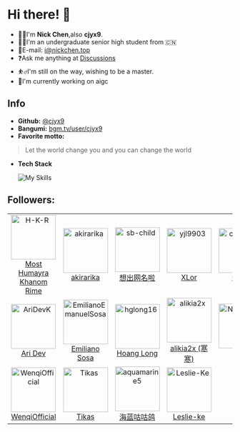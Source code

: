 # Hi there! 👋

- 👨‍🦯I'm **Nick Chen**,also **cjyx9**.
- 🧑‍🎓I'm an undergraduate senior high student from 🇨🇳
- 📧E-mail: i@nickchen.top
- ❓Ask me anything at [Discussions](https://github.com/nick-cjyx9/nick-cjyx9/discussions)
- ⛹️‍♂️I'm still on the way, wishing to be a master.
- 🤜I'm currently working on aigc


## Info
- **Github:** [@cjyx9](https://github.com/nick-cjyx9)
- **Bangumi:** [bgm.tv/user/cjyx9](https://bgm.tv/user/cjyx9)
- **Favorite motto:** 
> Let the world change you and you can change the world
- **Tech Stack**
  
  ![My Skills](https://skillicons.dev/icons?i=vue,js,ts,python,astro,workers)


## Followers:
<!--START_SECTION:top-followers-->
<table>
  <tr>
    <td align="center">
      <a href="https://github.com/H-K-R">
        <img src="https://avatars2.githubusercontent.com/u/69351423" width="100px;" alt="H-K-R"/>
      </a>
      <br />
      <a href="https://github.com/H-K-R">Most Humayra Khanom Rime</a>
    </td>
    <td align="center">
      <a href="https://github.com/akirarika">
        <img src="https://avatars2.githubusercontent.com/u/33272184" width="100px;" alt="akirarika"/>
      </a>
      <br />
      <a href="https://github.com/akirarika">akirarika</a>
    </td>
    <td align="center">
      <a href="https://github.com/sb-child">
        <img src="https://avatars2.githubusercontent.com/u/55868015" width="100px;" alt="sb-child"/>
      </a>
      <br />
      <a href="https://github.com/sb-child">想出网名啦</a>
    </td>
    <td align="center">
      <a href="https://github.com/yjl9903">
        <img src="https://avatars2.githubusercontent.com/u/30072175" width="100px;" alt="yjl9903"/>
      </a>
      <br />
      <a href="https://github.com/yjl9903">XLor</a>
    </td>
    <td align="center">
      <a href="https://github.com/czy0729">
        <img src="https://avatars2.githubusercontent.com/u/13514316" width="100px;" alt="czy0729"/>
      </a>
      <br />
      <a href="https://github.com/czy0729">Chan</a>
    </td>
    <td align="center">
      <a href="https://github.com/lbr77">
        <img src="https://avatars2.githubusercontent.com/u/53066066" width="100px;" alt="lbr77"/>
      </a>
      <br />
      <a href="https://github.com/lbr77">LiBr</a>
    </td>
    <td align="center">
      <a href="https://github.com/williambroberts">
        <img src="https://avatars2.githubusercontent.com/u/123806743" width="100px;" alt="williambroberts"/>
      </a>
      <br />
      <a href="https://github.com/williambroberts">William Roberts</a>
    </td>
  </tr>
  <tr>
    <td align="center">
      <a href="https://github.com/AriDevK">
        <img src="https://avatars2.githubusercontent.com/u/42656298" width="100px;" alt="AriDevK"/>
      </a>
      <br />
      <a href="https://github.com/AriDevK">Ari Dev</a>
    </td>
    <td align="center">
      <a href="https://github.com/EmilianoEmanuelSosa">
        <img src="https://avatars2.githubusercontent.com/u/127326797" width="100px;" alt="EmilianoEmanuelSosa"/>
      </a>
      <br />
      <a href="https://github.com/EmilianoEmanuelSosa">Emiliano Sosa</a>
    </td>
    <td align="center">
      <a href="https://github.com/hglong16">
        <img src="https://avatars2.githubusercontent.com/u/83296144" width="100px;" alt="hglong16"/>
      </a>
      <br />
      <a href="https://github.com/hglong16">Hoang Long</a>
    </td>
    <td align="center">
      <a href="https://github.com/alikia2x">
        <img src="https://avatars2.githubusercontent.com/u/87868889" width="100px;" alt="alikia2x"/>
      </a>
      <br />
      <a href="https://github.com/alikia2x">alikia2x (寒寒)</a>
    </td>
    <td align="center">
      <a href="https://github.com/NeKoOuO">
        <img src="https://avatars2.githubusercontent.com/u/111511925" width="100px;" alt="NeKoOuO"/>
      </a>
      <br />
      <a href="https://github.com/NeKoOuO">ɴᴇᴋᴏ</a>
    </td>
    <td align="center">
      <a href="https://github.com/EveSunMaple">
        <img src="https://avatars2.githubusercontent.com/u/121652165" width="100px;" alt="EveSunMaple"/>
      </a>
      <br />
      <a href="https://github.com/EveSunMaple">SunMaple</a>
    </td>
    <td align="center">
      <a href="https://github.com/powerfulyang">
        <img src="https://avatars2.githubusercontent.com/u/21997724" width="100px;" alt="powerfulyang"/>
      </a>
      <br />
      <a href="https://github.com/powerfulyang">非凡少年</a>
    </td>
  </tr>
  <tr>
    <td align="center">
      <a href="https://github.com/WenqiOfficial">
        <img src="https://avatars2.githubusercontent.com/u/67701681" width="100px;" alt="WenqiOfficial"/>
      </a>
      <br />
      <a href="https://github.com/WenqiOfficial">WenqiOfficial</a>
    </td>
    <td align="center">
      <a href="https://github.com/Tikas">
        <img src="https://avatars2.githubusercontent.com/u/3396710" width="100px;" alt="Tikas"/>
      </a>
      <br />
      <a href="https://github.com/Tikas">Tikas</a>
    </td>
    <td align="center">
      <a href="https://github.com/aquamarine5">
        <img src="https://avatars2.githubusercontent.com/u/50990424" width="100px;" alt="aquamarine5"/>
      </a>
      <br />
      <a href="https://github.com/aquamarine5">海蓝咕咕鸽</a>
    </td>
    <td align="center">
      <a href="https://github.com/Leslie-Ke">
        <img src="https://avatars2.githubusercontent.com/u/172290709" width="100px;" alt="Leslie-Ke"/>
      </a>
      <br />
      <a href="https://github.com/Leslie-Ke">Leslie-ke</a>
    </td>
  </tr>
</table>
<!--END_SECTION:top-followers-->
